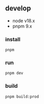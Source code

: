 ## develop
- node v18.x
- pnpm 9.x


### install

```
pnpm
```

### run

```
pnpm dev
```

### build

```
pnpm build:prod
```

